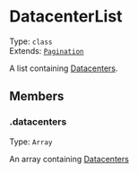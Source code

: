 # DatacenterList

Type: `class`<br>
Extends: [`Pagination`](../misc/pagination.md)

A list containing [Datacenters](datacenter.md).

## Members

### .datacenters

Type: `Array`

An array containing [Datacenters](datacenter.md)
